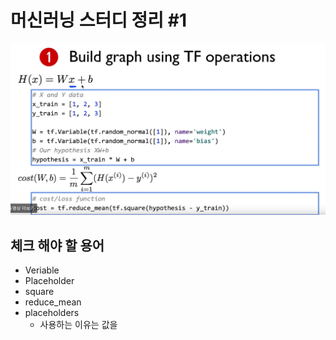 # 머신러닝 스터디 정리 #1

![1545300204166](1545300204166.png)



## 체크 해야 할 용어

- Veriable
- Placeholder
- square
- reduce_mean
- placeholders
  - 사용하는 이유는 값을 